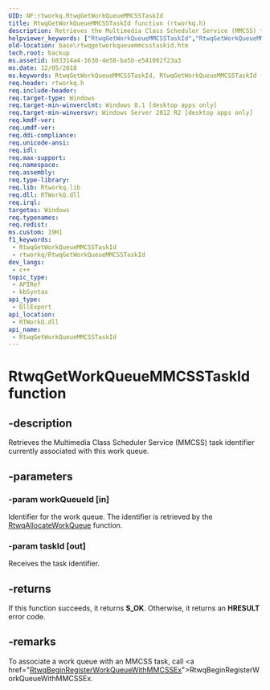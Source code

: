 ```yaml
---
UID: NF:rtworkq.RtwqGetWorkQueueMMCSSTaskId
title: RtwqGetWorkQueueMMCSSTaskId function (rtworkq.h)
description: Retrieves the Multimedia Class Scheduler Service (MMCSS) task identifier currently associated with this work queue.
helpviewer_keywords: ["RtwqGetWorkQueueMMCSSTaskId","RtwqGetWorkQueueMMCSSTaskId function","base.rtwqgetworkqueuemmcsstaskid","rtworkq/RtwqGetWorkQueueMMCSSTaskId"]
old-location: base\rtwqgetworkqueuemmcsstaskid.htm
tech.root: backup
ms.assetid: b83314a4-1630-4e58-ba5b-e541002f23a3
ms.date: 12/05/2018
ms.keywords: RtwqGetWorkQueueMMCSSTaskId, RtwqGetWorkQueueMMCSSTaskId function, base.rtwqgetworkqueuemmcsstaskid, rtworkq/RtwqGetWorkQueueMMCSSTaskId
req.header: rtworkq.h
req.include-header: 
req.target-type: Windows
req.target-min-winverclnt: Windows 8.1 [desktop apps only]
req.target-min-winversvr: Windows Server 2012 R2 [desktop apps only]
req.kmdf-ver: 
req.umdf-ver: 
req.ddi-compliance: 
req.unicode-ansi: 
req.idl: 
req.max-support: 
req.namespace: 
req.assembly: 
req.type-library: 
req.lib: Rtworkq.lib
req.dll: RTWorkQ.dll
req.irql: 
targetos: Windows
req.typenames: 
req.redist: 
ms.custom: 19H1
f1_keywords:
 - RtwqGetWorkQueueMMCSSTaskId
 - rtworkq/RtwqGetWorkQueueMMCSSTaskId
dev_langs:
 - c++
topic_type:
 - APIRef
 - kbSyntax
api_type:
 - DllExport
api_location:
 - RTWorkQ.dll
api_name:
 - RtwqGetWorkQueueMMCSSTaskId
---
```


# RtwqGetWorkQueueMMCSSTaskId function


## -description

Retrieves the Multimedia Class Scheduler Service (MMCSS) task identifier currently associated with this work queue.

## -parameters

### -param workQueueId [in]

Identifier for the work queue. The identifier is retrieved by the <a href="/windows/desktop/api/rtworkq/nf-rtworkq-rtwqallocateworkqueue">RtwqAllocateWorkQueue</a> function.

### -param taskId [out]

Receives the task identifier.

## -returns

If this function succeeds, it returns <b>S_OK</b>. Otherwise, it returns an <b>HRESULT</b> error code.

## -remarks

To associate a work queue with an MMCSS task, call <a href="<a href="/windows/win32/api/rtworkq/nf-rtworkq-rtwqbeginregisterworkqueuewithmmcss">RtwqBeginRegisterWorkQueueWithMMCSSEx</a>">RtwqBeginRegisterWorkQueueWithMMCSSEx</a>.